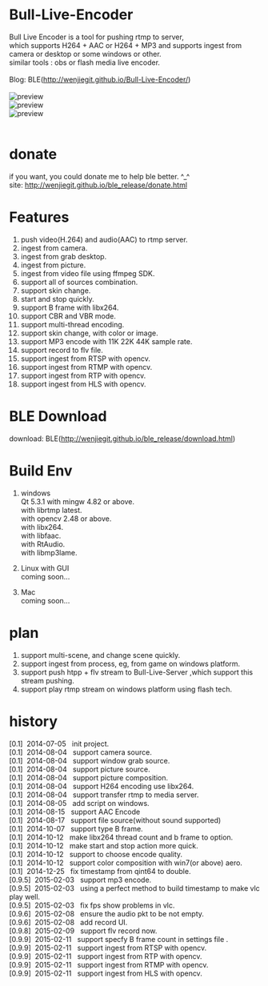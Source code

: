 Bull-Live-Encoder
=================
Bull Live Encoder is a tool for pushing rtmp to server,<br/>
which supports H264 + AAC or H264 + MP3 and supports ingest from camera or desktop or some windows or other.<br/>
similar tools : obs or flash media live encoder.<br/>
<br/>
Blog: BLE(http://wenjiegit.github.io/Bull-Live-Encoder/)<br/>
<br/>
![preview](https://github.com/wenjiegit/Bull-Live-Encoder/blob/master/trunk/images/ble_001.jpg)<br/>
![preview](https://github.com/wenjiegit/Bull-Live-Encoder/blob/master/trunk/images/ble_002.jpg)<br/>
![preview](https://github.com/wenjiegit/Bull-Live-Encoder/blob/master/trunk/images/ble_003.jpg)<br/>
<br/>

donate
=================
if you want, you could donate me to help ble better. ^_^<br/>
site: http://wenjiegit.github.io/ble_release/donate.html<br/>

Features
=================
1.  push video(H.264) and audio(AAC) to rtmp server.<br/>
2.  ingest from camera.<br/>
3.  ingest from grab desktop.<br/>
4.  ingest from picture.<br/>
5.  ingest from video file using ffmpeg SDK.<br/>
6.  support all of sources combination.<br/>
7.  support skin change.<br/>
8.  start and stop quickly.<br/>
9.  support B frame with libx264.<br/>
10. support CBR and VBR mode.
11. support multi-thread encoding.
12. support skin change, with color or image.
13. support MP3 encode with 11K 22K  44K sample rate.
14. support record to flv file.
15. support ingest from RTSP with opencv.
16. support ingest from RTMP with opencv.
17. support ingest from RTP with opencv.
18. support ingest from HLS with opencv.

BLE Download
=================
download: BLE(http://wenjiegit.github.io/ble_release/download.html)

Build Env
=================
1. windows<br/>
    Qt 5.3.1 with mingw 4.82 or above.<br/>
    with librtmp latest.<br/>
    with opencv 2.48 or above.<br/>
    with libx264.<br/>
    with libfaac.<br/>
    with RtAudio.<br/>
	with libmp3lame.

2. Linux with GUI<br/>
    coming soon...<br/>

3. Mac<br/>
    coming soon...<br/>

plan
=================
1.  support multi-scene, and change scene quickly.
2.  support ingest from process, eg, from game on windows platform.
3.  support push htpp + flv stream to Bull-Live-Server ,which support this stream pushing.
4.	support play rtmp stream on windows platform using flash tech.

history
=================
[0.1]&nbsp;&nbsp;2014-07-05&nbsp;&nbsp;&nbsp;init project.<br/>
[0.1]&nbsp;&nbsp;2014-08-04&nbsp;&nbsp;&nbsp;support camera source.<br/>
[0.1]&nbsp;&nbsp;2014-08-04&nbsp;&nbsp;&nbsp;support window grab source.<br/>
[0.1]&nbsp;&nbsp;2014-08-04&nbsp;&nbsp;&nbsp;support picture source.<br/>
[0.1]&nbsp;&nbsp;2014-08-04&nbsp;&nbsp;&nbsp;support picture composition.<br/>
[0.1]&nbsp;&nbsp;2014-08-04&nbsp;&nbsp;&nbsp;support H264 encoding use libx264.<br/>
[0.1]&nbsp;&nbsp;2014-08-04&nbsp;&nbsp;&nbsp;support transfer rtmp to media server.<br/>
[0.1]&nbsp;&nbsp;2014-08-05&nbsp;&nbsp;&nbsp;add script on windows.<br/>
[0.1]&nbsp;&nbsp;2014-08-15&nbsp;&nbsp;&nbsp;support AAC Encode<br/>
[0.1]&nbsp;&nbsp;2014-08-17&nbsp;&nbsp;&nbsp;support file source(without sound supported)<br/>
[0.1]&nbsp;&nbsp;2014-10-07&nbsp;&nbsp;&nbsp;support type B frame.<br/>
[0.1]&nbsp;&nbsp;2014-10-12&nbsp;&nbsp;&nbsp;make libx264 thread count and b frame to option.<br/>
[0.1]&nbsp;&nbsp;2014-10-12&nbsp;&nbsp;&nbsp;make start and stop action more quick.<br/>
[0.1]&nbsp;&nbsp;2014-10-12&nbsp;&nbsp;&nbsp;support to choose encode quality.<br/>
[0.1]&nbsp;&nbsp;2014-10-12&nbsp;&nbsp;&nbsp;support color composition with win7(or above) aero.<br/>
[0.1]&nbsp;&nbsp;2014-12-25&nbsp;&nbsp;&nbsp;fix timestamp from qint64 to double.<br/>
[0.9.5]&nbsp;&nbsp;2015-02-03&nbsp;&nbsp;&nbsp;support mp3 encode.<br/>
[0.9.5]&nbsp;&nbsp;2015-02-03&nbsp;&nbsp;&nbsp;using a perfect method to build timestamp to make vlc play well.<br/>
[0.9.5]&nbsp;&nbsp;2015-02-03&nbsp;&nbsp;&nbsp;fix fps show problems in vlc.<br/>
[0.9.6]&nbsp;&nbsp;2015-02-08&nbsp;&nbsp;&nbsp;ensure the audio pkt to be not empty.<br/>
[0.9.6]&nbsp;&nbsp;2015-02-08&nbsp;&nbsp;&nbsp;add record UI.<br/>
[0.9.8]&nbsp;&nbsp;2015-02-09&nbsp;&nbsp;&nbsp;support flv record now.<br/>
[0.9.9]&nbsp;&nbsp;2015-02-11&nbsp;&nbsp;&nbsp;support specfy B frame count in settings file .<br/>
[0.9.9]&nbsp;&nbsp;2015-02-11&nbsp;&nbsp;&nbsp;support ingest from RTSP  with opencv.<br/>
[0.9.9]&nbsp;&nbsp;2015-02-11&nbsp;&nbsp;&nbsp;support ingest from RTP  with opencv.<br/>
[0.9.9]&nbsp;&nbsp;2015-02-11&nbsp;&nbsp;&nbsp;support ingest from RTMP  with opencv.<br/>
[0.9.9]&nbsp;&nbsp;2015-02-11&nbsp;&nbsp;&nbsp;support ingest from HLS  with opencv.<br/>